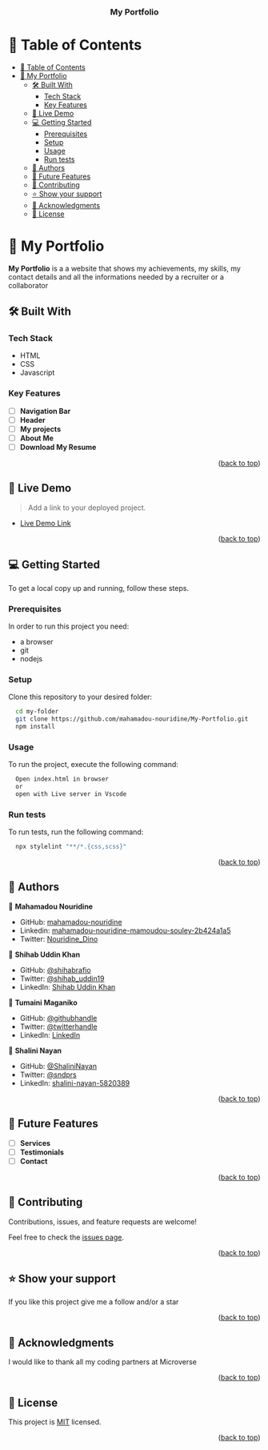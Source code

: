 <a name="readme-top"></a>

<div align="center">
  <h3><b>My Portfolio</b></h3>
</div>

# 📗 Table of Contents

- [📗 Table of Contents](#-table-of-contents)
- [📖 My Portfolio ](#-my-portfolio-)
  - [🛠 Built With ](#-built-with-)
    - [Tech Stack ](#tech-stack-)
    - [Key Features ](#key-features-)
  - [🚀 Live Demo ](#-live-demo-)
  - [💻 Getting Started ](#-getting-started-)
    - [Prerequisites](#prerequisites)
    - [Setup](#setup)
    - [Usage](#usage)
    - [Run tests](#run-tests)
  - [👥 Authors ](#-authors-)
  - [🔭 Future Features ](#-future-features-)
  - [🤝 Contributing ](#-contributing-)
  - [⭐️ Show your support ](#️-show-your-support-)
  - [🙏 Acknowledgments ](#-acknowledgments-)
  - [📝 License ](#-license-)

# 📖 My Portfolio <a name="about-project"></a>

**My Portfolio** is a a website that shows my achievements, my skills, my contact details and all the informations needed by a recruiter or a collaborator

## 🛠 Built With <a name="built-with"></a>

### Tech Stack <a name="tech-stack"></a>

- HTML
- CSS
- Javascript

### Key Features <a name="key-features"></a>

- [ ] **Navigation Bar**
- [ ] **Header**
- [ ] **My projects**
- [ ] **About Me**
- [ ] **Download My Resume**

<p align="right">(<a href="#readme-top">back to top</a>)</p>

## 🚀 Live Demo <a name="live-demo"></a>

> Add a link to your deployed project.

- [Live Demo Link](https://Mahamadou-Nouridine.github.io/My-Portfolio/)

<p align="right">(<a href="#readme-top">back to top</a>)</p>

## 💻 Getting Started <a name="getting-started"></a>

To get a local copy up and running, follow these steps.

### Prerequisites

In order to run this project you need:

- a browser
- git
- nodejs

### Setup

Clone this repository to your desired folder:

```sh
  cd my-folder
  git clone https://github.com/mahamadou-nouridine/My-Portfolio.git
  npm install
```

### Usage

To run the project, execute the following command:

```sh
  Open index.html in browser
  or
  open with Live server in Vscode
```

### Run tests

To run tests, run the following command:

```sh
  npx stylelint "**/*.{css,scss}"
```

<p align="right">(<a href="#readme-top">back to top</a>)</p>

## 👥 Authors <a name="authors"></a>

👤 **Mahamadou Nouridine**

- GitHub: [mahamadou-nouridine](https://github.com/mahamadou-nouridine)
- Linkedin: [mahamadou-nouridine-mamoudou-souley-2b424a1a5](https://www.linkedin.com/in/mahamadou-nouridine-mamoudou-souley-2b424a1a5)
- Twitter: [Nouridine_Dino](https://twitter.com/Nouridine_Dino)

👤 **Shihab Uddin Khan**

- GitHub: [@shihabrafio](https://github.com/shihabrafio)
- Twitter: [@shihab_uddin19](https://twitter.com/shihab_uddin19)
- LinkedIn: [Shihab Uddin Khan](https://www.linkedin.com/in/shihab-uddin-khan-45620a16a/)

👤 **Tumaini Maganiko**

- GitHub: [@githubhandle](https://github.com/tumainimaganiko)
- Twitter: [@twitterhandle](https://twitter.com/Chief2maini)
- LinkedIn: [LinkedIn](https://www.linkedin.com/in/tumaini-maganiko-991b30262/)

👤 **Shalini Nayan**

- GitHub: [@ShaliniNayan](https://github.com/ShaliniNayan)
- Twitter: [@sndprs](https://twitter.com/sndprs)
- LinkedIn: [shalini-nayan-5820389](https://linkedin.com/in/shalini-nayan-5820389)

<p align="right">(<a href="#readme-top">back to top</a>)</p>

## 🔭 Future Features <a name="future-features"></a>

- [ ] **Services**
- [ ] **Testimonials**
- [ ] **Contact**

<p align="right">(<a href="#readme-top">back to top</a>)</p>

## 🤝 Contributing <a name="contributing"></a>

Contributions, issues, and feature requests are welcome!

Feel free to check the [issues page](https://github.com/Mahamadou-Nouridine/My-Portfolio/issues).

<p align="right">(<a href="#readme-top">back to top</a>)</p>

## ⭐️ Show your support <a name="support"></a>

If you like this project give me a follow and/or a star

<p align="right">(<a href="#readme-top">back to top</a>)</p>

## 🙏 Acknowledgments <a name="acknowledgements"></a>

I would like to thank all my coding partners at Microverse

<p align="right">(<a href="#readme-top">back to top</a>)</p>

## 📝 License <a name="license"></a>

This project is [MIT](./LICENSE) licensed.

<p align="right">(<a href="#readme-top">back to top</a>)</p>
